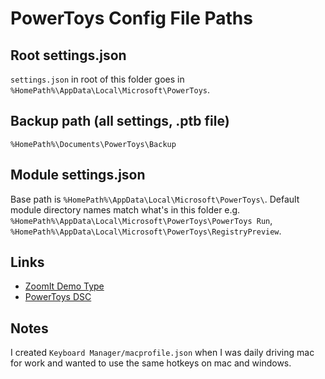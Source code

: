 # PowerToys Config File Paths

## Root settings.json

`settings.json` in root of this folder goes in `%HomePath%\AppData\Local\Microsoft\PowerToys`.

## Backup path (all settings, .ptb file)

`%HomePath%\Documents\PowerToys\Backup`

## Module settings.json

Base path is `%HomePath%\AppData\Local\Microsoft\PowerToys\`. Default module directory names match what's in this folder e.g. `%HomePath%\AppData\Local\Microsoft\PowerToys\PowerToys Run`, `%HomePath%\AppData\Local\Microsoft\PowerToys\RegistryPreview`.

## Links

- [ZoomIt Demo Type](https://www.youtube.com/watch?v=i5j0SzmhxhU)
- [PowerToys DSC](https://learn.microsoft.com/en-us/windows/powertoys/dsc-configure)

## Notes

I created `Keyboard Manager/macprofile.json` when I was daily driving mac for work and wanted to use the same hotkeys on mac and windows.